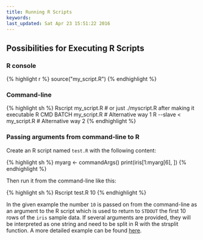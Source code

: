 ```yaml
---
title: Running R Scripts
keywords: 
last_updated: Sat Apr 23 15:51:22 2016
---
```


## Possibilities for Executing R Scripts

### R console

{% highlight r %}
source("my_script.R")
{% endhighlight %}

### Command-line


{% highlight sh %}
Rscript my_script.R # or just ./myscript.R after making it executable
R CMD BATCH my_script.R # Alternative way 1 
R --slave < my_script.R # Alternative way 2
{% endhighlight %}
### Passing arguments from command-line to R

Create an R script named `test.R` with the following content:


{% highlight sh %}
myarg <- commandArgs()
print(iris[1:myarg[6], ])
{% endhighlight %}

Then run it from the command-line like this:

{% highlight sh %}
Rscript test.R 10
{% endhighlight %}

In the given example the number `10` is passed on from the command-line as an argument to the R script which is used to return to `STDOUT` the first 10 rows of the `iris` sample data. If several arguments are provided, they will be interpreted as one string and need to be split in R with the strsplit function. A more detailed example can be found [here](http://manuals.bioinformatics.ucr.edu/home/ht-seq\#TOC-Quality-Reports-of-FASTQ-Files-).

